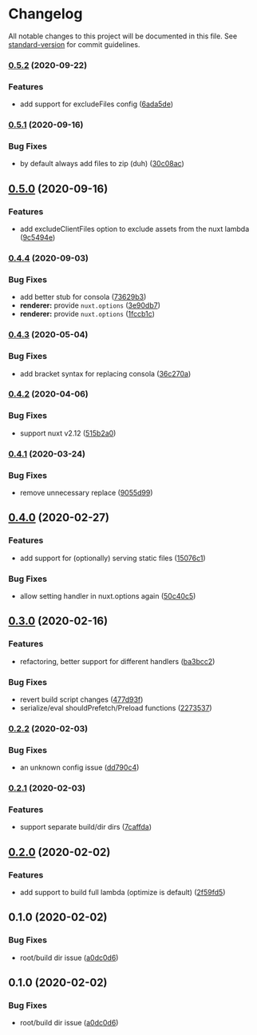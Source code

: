 # Changelog

All notable changes to this project will be documented in this file. See [standard-version](https://github.com/conventional-changelog/standard-version) for commit guidelines.

### [0.5.2](https://github.com/pimlie/nuxt-lambda/compare/v0.5.1...v0.5.2) (2020-09-22)


### Features

* add support for excludeFiles config ([6ada5de](https://github.com/pimlie/nuxt-lambda/commit/6ada5de4cd50ac61856761109bd51d3d0d5c275a))

### [0.5.1](https://github.com/pimlie/nuxt-lambda/compare/v0.5.0...v0.5.1) (2020-09-16)


### Bug Fixes

* by default always add files to zip (duh) ([30c08ac](https://github.com/pimlie/nuxt-lambda/commit/30c08aca7426feebd013b700a9c6dca85d5c6d3a))

## [0.5.0](https://github.com/pimlie/nuxt-lambda/compare/v0.4.4...v0.5.0) (2020-09-16)


### Features

* add excludeClientFiles option to exclude assets from the nuxt lambda ([9c5494e](https://github.com/pimlie/nuxt-lambda/commit/9c5494e3232b924a97f8bad1a752dce777b3134c))

### [0.4.4](https://github.com/pimlie/nuxt-lambda/compare/v0.4.3...v0.4.4) (2020-09-03)


### Bug Fixes

* add better stub for consola ([73629b3](https://github.com/pimlie/nuxt-lambda/commit/73629b34497a13215402026d4d1d32f696684b0a))
* **renderer:** provide `nuxt.options` ([3e90db7](https://github.com/pimlie/nuxt-lambda/commit/3e90db7d13e2402b8da2ae52061a8dae53115da7))
* **renderer:** provide `nuxt.options` ([1fccb1c](https://github.com/pimlie/nuxt-lambda/commit/1fccb1c1e91ecf3a358da464bc26b9aa4bf99ec0))

### [0.4.3](https://github.com/pimlie/nuxt-lambda/compare/v0.4.2...v0.4.3) (2020-05-04)


### Bug Fixes

* add bracket syntax for replacing consola ([36c270a](https://github.com/pimlie/nuxt-lambda/commit/36c270ab499124102727a8fadc46d32591aa628b))

### [0.4.2](https://github.com/pimlie/nuxt-lambda/compare/v0.4.1...v0.4.2) (2020-04-06)


### Bug Fixes

* support nuxt v2.12 ([515b2a0](https://github.com/pimlie/nuxt-lambda/commit/515b2a0746870d439437f1738ce951b497dc6f50))

### [0.4.1](https://github.com/pimlie/nuxt-lambda/compare/v0.4.0...v0.4.1) (2020-03-24)


### Bug Fixes

* remove unnecessary replace ([9055d99](https://github.com/pimlie/nuxt-lambda/commit/9055d99b52d2130f399ab6b1ce073579f9790415))

## [0.4.0](https://github.com/pimlie/nuxt-lambda/compare/v0.3.0...v0.4.0) (2020-02-27)


### Features

* add support for (optionally) serving static files ([15076c1](https://github.com/pimlie/nuxt-lambda/commit/15076c1a84958b2d1e92e330e94275153169620d))


### Bug Fixes

* allow setting handler in nuxt.options again ([50c40c5](https://github.com/pimlie/nuxt-lambda/commit/50c40c5d2aee8372f02a1299485dea7eec982f30))

## [0.3.0](https://github.com/pimlie/nuxt-lambda/compare/v0.2.2...v0.3.0) (2020-02-16)


### Features

* refactoring, better support for different handlers ([ba3bcc2](https://github.com/pimlie/nuxt-lambda/commit/ba3bcc25733ac3803cb897cefb12f95ce6bdaac7))


### Bug Fixes

* revert build script changes ([477d93f](https://github.com/pimlie/nuxt-lambda/commit/477d93f058c30543a90a4ff21ab31da503cec121))
* serialize/eval shouldPrefetch/Preload functions ([2273537](https://github.com/pimlie/nuxt-lambda/commit/2273537b9cb006cec1a01797400946084694f688))

### [0.2.2](https://github.com/pimlie/nuxt-lambda/compare/v0.2.1...v0.2.2) (2020-02-03)


### Bug Fixes

* an unknown config issue ([dd790c4](https://github.com/pimlie/nuxt-lambda/commit/dd790c456fdf250a0b5cdb99d21050a811f1798b))

### [0.2.1](https://github.com/pimlie/nuxt-lambda/compare/v0.2.0...v0.2.1) (2020-02-03)


### Features

* support separate build/dir dirs ([7caffda](https://github.com/pimlie/nuxt-lambda/commit/7caffdae9992f1dc631667095cf5b1bd94e4530d))

## [0.2.0](https://github.com/pimlie/nuxt-lambda/compare/v0.1.0...v0.2.0) (2020-02-02)


### Features

* add support to build full lambda (optimize is default) ([2f59fd5](https://github.com/pimlie/nuxt-lambda/commit/2f59fd540de31f51122c5178f10a97cf3f2655f6))

## 0.1.0 (2020-02-02)


### Bug Fixes

* root/build dir issue ([a0dc0d6](https://github.com/pimlie/nuxt-lambda/commit/a0dc0d6a3adb70db92f6a34d71e68e992437cbf4))

## 0.1.0 (2020-02-02)


### Bug Fixes

* root/build dir issue ([a0dc0d6](https://github.com/pimlie/nuxt-lambda/commit/a0dc0d6a3adb70db92f6a34d71e68e992437cbf4))
